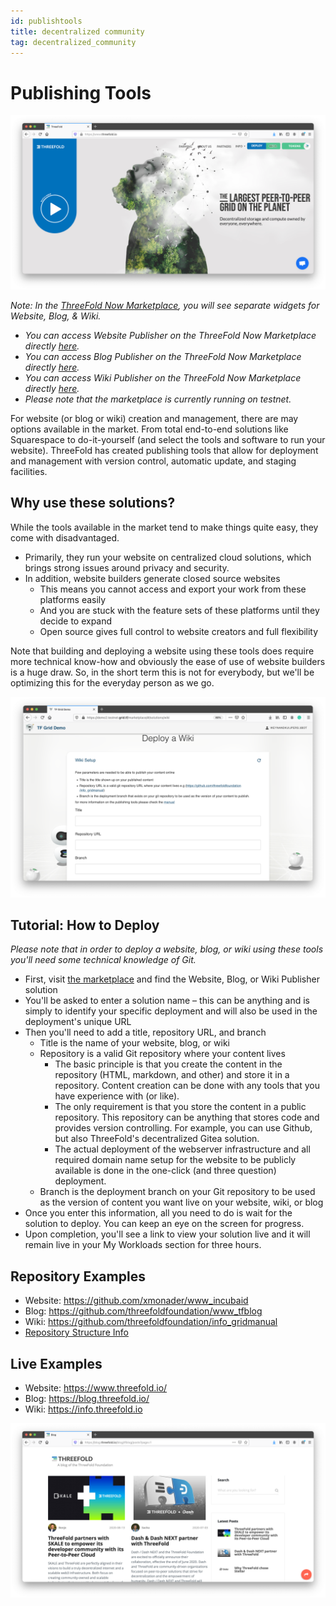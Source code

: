 ```yaml
---
id: publishtools
title: decentralized community
tag: decentralized_community
---
```


# Publishing Tools

![](./img/website_browser.png)

*Note: In the [ThreeFold Now Marketplace](https://marketplace.threefold.io), you will see separate widgets for Website, Blog, & Wiki.*

- *You can access Website Publisher on the ThreeFold Now Marketplace directly [here](https://marketplace.threefold.io/marketplace/#/solutions/website).*
- *You can access Blog Publisher on the ThreeFold Now Marketplace directly [here](https://marketplace.threefold.io/marketplace/#/solutions/blog).*
- *You can access Wiki Publisher on the ThreeFold Now Marketplace directly [here](https://marketplace.threefold.io/marketplace/#/solutions/wiki).*
-  *Please note that the marketplace is currently running on testnet.*

For website (or blog or wiki) creation and management, there are may options available in the market. From total end-to-end solutions like Squarespace to do-it-yourself (and select the tools and software to run your website). ThreeFold has created publishing tools that allow for deployment and management with version control, automatic update, and staging facilities.

## Why use these solutions?

While the tools available in the market tend to make things quite easy, they come with disadvantaged.

- Primarily, they run your website on centralized cloud solutions, which brings strong issues around privacy and security.
- In addition, website builders generate closed source websites
  - This means you cannot access and export your work from these platforms easily
  - And you are stuck with the feature sets of these platforms until they decide to expand
  - Open source gives full control to website creators and full flexibility

Note that building and deploying a website using these tools does require more technical know-how and obviously the ease of use of website builders is a huge draw. So, in the short term this is not for everybody, but we'll be optimizing this for the everyday person as we go.

![](./img/wiki_deployment_1.png)

## Tutorial: How to Deploy

*Please note that in order to deploy a website, blog, or wiki using these tools you'll need some technical knowledge of Git.*

- First, visit [the marketplace](https://marketplace.threefold.io/) and find the Website, Blog, or Wiki Publisher solution
- You'll be asked to enter a solution name – this can be anything and is simply to identify your specific deployment and will also be used in the deployment's unique URL
- Then you'll need to add a title, repository URL, and branch
  - Title is the name of your website, blog, or wiki
  - Repository is a valid Git repository where your content lives
    - The basic principle is that you create the content in the repository (HTML, markdown, and other) and store it in a repository. Content creation can be done with any tools that you have experience with (or like).
    - The only requirement is that you store the content in a public repository. This repository can be anything that stores code and provides version controlling. For example, you can use Github, but also ThreeFold's decentralized Gitea solution.
    - The actual deployment of the webserver infrastructure and all required domain name setup for the website to be publicly available is done in the one-click (and three question) deployment.
  - Branch is the deployment branch on your Git repository to be used as the version of content you want live on your website, wiki, or blog
- Once you enter this information, all you need to do is wait for the solution to deploy. You can keep an eye on the screen for progress.
- Upon completion, you'll see a link to view your solution live and it will remain live in your My Workloads section for three hours.

## Repository Examples

- Website: https://github.com/xmonader/www_incubaid
- Blog: https://github.com/threefoldfoundation/www_tfblog
- Wiki: https://github.com/threefoldfoundation/info_gridmanual
- [Repository Structure Info](https://github.com/crystaluniverse/publishingtools/blob/development/docs/repo_layout.md)

## Live Examples

- Website: https://www.threefold.io/
- Blog: https://blog.threefold.io/
- Wiki: https://info.threefold.io

![](./img/blog_browser_1.png)


<!-- 
### Deploy

create widget which does following,
widget needs to be here in iframe


- [ ] size: small/mid/large
  - small limited amount of visitors per month
  - large ...
- [ ] location (mention more locations coming soon)
  - Ghent
  - Vienna
- [ ] name
  - name as used in solution (in the webui and on web)
- [ ] domain (name is prefix of this)
  - ava.tf
  - 3x0.me
  - refit.earth
  - co30.org
  - ninja.tf
  - base.tf
  - tf9.io
- [ ] git url
  - check in wizard git url works
- [ ] sshkey yes/no
  - if yes, ask sshkey for remote login

  - always deploy on ipv6 public
  - always deploy on webgateway


### Manual

- link to manual (TODO: check good enough)

 -->
